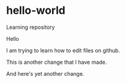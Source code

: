 # hello-world
Learning repository

Hello

I am trying to learn how to edit files on github.

This is another change that I have made.

And here's yet another change.
